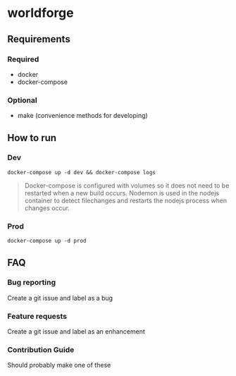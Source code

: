 # worldforge

## Requirements

### Required
* docker
* docker-compose

### Optional
* make (convenience methods for developing)


## How to run

### Dev 

```docker-compose up -d dev && docker-compose logs```

> Docker-compose is configured with volumes so it does not need to be restarted when a new build occurs.
Nodemon is used in the nodejs container to detect filechanges and restarts the nodejs process when changes occur.

### Prod

```docker-compose up -d prod```

## FAQ

### Bug reporting
Create a git issue and label as a bug

### Feature requests
Create a git issue and label as an enhancement

### Contribution Guide
Should probably make one of these
